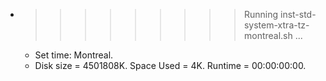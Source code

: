 * >>>>>>>>> Running inst-std-system-xtra-tz-montreal.sh ...
  * Set time: Montreal.
  * Disk size = 4501808K. Space Used = 4K. Runtime = 00:00:00:00.
